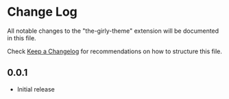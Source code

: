 # Change Log
All notable changes to the "the-girly-theme" extension will be documented in this file.

Check [Keep a Changelog](http://keepachangelog.com/) for recommendations on how to structure this file.

## 0.0.1
- Initial release
